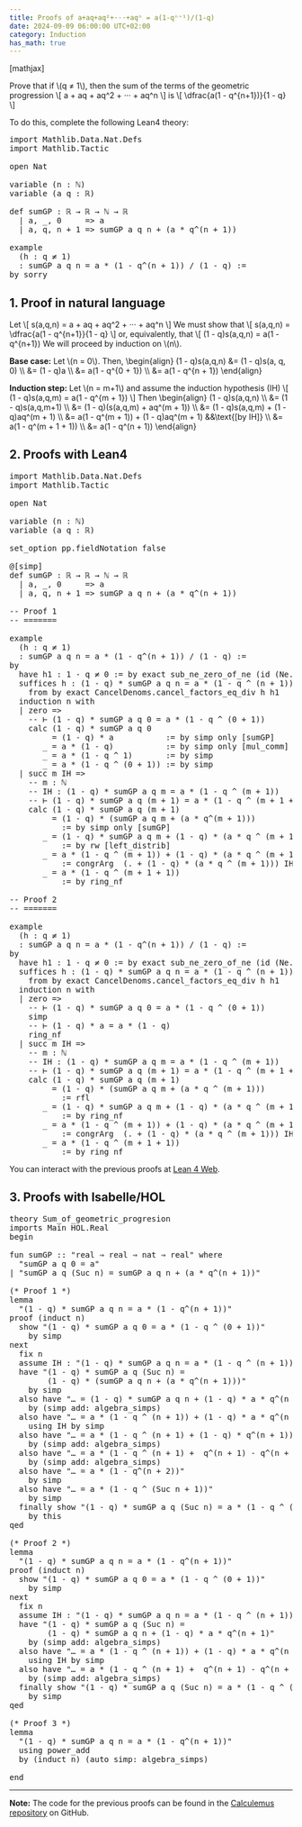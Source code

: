 ```yaml
---
title: Proofs of a+aq+aq²+···+aqⁿ = a(1-qⁿ⁺¹)/(1-q)
date: 2024-09-09 06:00:00 UTC+02:00
category: Induction
has_math: true
---
```


[mathjax]

Prove that if \\(q ≠ 1\\), then the sum of the terms of the geometric progression
\\[ a + aq + aq^2 + ··· + aq^n \\]
is
\\[ \\dfrac{a(1 - q^{n+1})}{1 - q} \\]

To do this, complete the following Lean4 theory:

<pre lang="lean">
import Mathlib.Data.Nat.Defs
import Mathlib.Tactic

open Nat

variable (n : ℕ)
variable (a q : ℝ)

def sumGP : ℝ → ℝ → ℕ → ℝ
  | a, _, 0     => a
  | a, q, n + 1 => sumGP a q n + (a * q^(n + 1))

example
  (h : q ≠ 1)
  : sumGP a q n = a * (1 - q^(n + 1)) / (1 - q) :=
by sorry
</pre>
<!--more-->

<h2>1. Proof in natural language</h2>

Let
\\[ s(a,q,n) = a + aq + aq^2 + ··· + aq^n \\]
We must show that
\\[ s(a,q,n) = \\dfrac{a(1 - q^{n+1}}{1 - q} \\]
or, equivalently, that
\\[ (1 - q)s(a,q,n) = a(1 - q^{n+1})
We will proceed by induction on \\(n\\).

**Base case:** Let \\(n = 0\\). Then,
\\begin{align}
   (1 - q)s(a,q,n) &= (1 - q)s(a, q, 0) \\\\
                   &= (1 - q)a          \\\\
                   &= a(1 - q^{0 + 1})  \\\\
                   &= a(1 - q^{n + 1})
\\end{align}

**Induction step:** Let \\(n = m+1\\) and assume the induction hypothesis (IH)
\\[ (1 - q)s(a,q,m) = a(1 - q^{m + 1}) \\]
Then
\\begin{align}
   (1 - q)s(a,q,n)                           \\\\
   &= (1 - q)s(a,q,m+1)                      \\\\
   &= (1 - q)(s(a,q,m) + aq^(m + 1))         \\\\
   &= (1 - q)s(a,q,m) + (1 - q)aq^(m + 1)    \\\\
   &= a(1 - q^(m + 1)) + (1 - q)aq^(m + 1)   &&\\text{[by IH]} \\\\
   &= a(1 - q^(m + 1 + 1))                   \\\\
   &= a(1 - q^(n + 1))
\\end{align}

<h2>2. Proofs with Lean4</h2>

<pre lang="lean">
import Mathlib.Data.Nat.Defs
import Mathlib.Tactic

open Nat

variable (n : ℕ)
variable (a q : ℝ)

set_option pp.fieldNotation false

@[simp]
def sumGP : ℝ → ℝ → ℕ → ℝ
  | a, _, 0     => a
  | a, q, n + 1 => sumGP a q n + (a * q^(n + 1))

-- Proof 1
-- =======

example
  (h : q ≠ 1)
  : sumGP a q n = a * (1 - q^(n + 1)) / (1 - q) :=
by
  have h1 : 1 - q ≠ 0 := by exact sub_ne_zero_of_ne (id (Ne.symm h))
  suffices h : (1 - q) * sumGP a q n = a * (1 - q ^ (n + 1))
    from by exact CancelDenoms.cancel_factors_eq_div h h1
  induction n with
  | zero =>
    -- ⊢ (1 - q) * sumGP a q 0 = a * (1 - q ^ (0 + 1))
    calc (1 - q) * sumGP a q 0
         = (1 - q) * a           := by simp only [sumGP]
       _ = a * (1 - q)           := by simp only [mul_comm]
       _ = a * (1 - q ^ 1)       := by simp
       _ = a * (1 - q ^ (0 + 1)) := by simp
  | succ m IH =>
    -- m : ℕ
    -- IH : (1 - q) * sumGP a q m = a * (1 - q ^ (m + 1))
    -- ⊢ (1 - q) * sumGP a q (m + 1) = a * (1 - q ^ (m + 1 + 1))
    calc (1 - q) * sumGP a q (m + 1)
         = (1 - q) * (sumGP a q m + (a * q^(m + 1)))
           := by simp only [sumGP]
       _ = (1 - q) * sumGP a q m + (1 - q) * (a * q ^ (m + 1))
           := by rw [left_distrib]
       _ = a * (1 - q ^ (m + 1)) + (1 - q) * (a * q ^ (m + 1))
           := congrArg  (. + (1 - q) * (a * q ^ (m + 1))) IH
       _ = a * (1 - q ^ (m + 1 + 1))
           := by ring_nf

-- Proof 2
-- =======

example
  (h : q ≠ 1)
  : sumGP a q n = a * (1 - q^(n + 1)) / (1 - q) :=
by
  have h1 : 1 - q ≠ 0 := by exact sub_ne_zero_of_ne (id (Ne.symm h))
  suffices h : (1 - q) * sumGP a q n = a * (1 - q ^ (n + 1))
    from by exact CancelDenoms.cancel_factors_eq_div h h1
  induction n with
  | zero =>
    -- ⊢ (1 - q) * sumGP a q 0 = a * (1 - q ^ (0 + 1))
    simp
    -- ⊢ (1 - q) * a = a * (1 - q)
    ring_nf
  | succ m IH =>
    -- m : ℕ
    -- IH : (1 - q) * sumGP a q m = a * (1 - q ^ (m + 1))
    -- ⊢ (1 - q) * sumGP a q (m + 1) = a * (1 - q ^ (m + 1 + 1))
    calc (1 - q) * sumGP a q (m + 1)
         = (1 - q) * (sumGP a q m + (a * q ^ (m + 1)))
           := rfl
       _ = (1 - q) * sumGP a q m + (1 - q) * (a * q ^ (m + 1))
           := by ring_nf
       _ = a * (1 - q ^ (m + 1)) + (1 - q) * (a * q ^ (m + 1))
           := congrArg  (. + (1 - q) * (a * q ^ (m + 1))) IH
       _ = a * (1 - q ^ (m + 1 + 1))
           := by ring_nf
</pre>

You can interact with the previous proofs at [Lean 4 Web](https://live.lean-lang.org/#url=https://raw.githubusercontent.com/jaalonso/Calculemus2/main/src/Sum_of_geometric_progresion.lean).

<h2>3. Proofs with Isabelle/HOL</h2>

<pre lang="isar">
theory Sum_of_geometric_progresion
imports Main HOL.Real
begin

fun sumGP :: "real ⇒ real ⇒ nat ⇒ real" where
  "sumGP a q 0 = a"
| "sumGP a q (Suc n) = sumGP a q n + (a * q^(n + 1))"

(* Proof 1 *)
lemma
  "(1 - q) * sumGP a q n = a * (1 - q^(n + 1))"
proof (induct n)
  show "(1 - q) * sumGP a q 0 = a * (1 - q ^ (0 + 1))"
    by simp
next
  fix n
  assume IH : "(1 - q) * sumGP a q n = a * (1 - q ^ (n + 1))"
  have "(1 - q) * sumGP a q (Suc n) =
        (1 - q) * (sumGP a q n + (a * q^(n + 1)))"
    by simp
  also have "… = (1 - q) * sumGP a q n + (1 - q) * a * q^(n + 1)"
    by (simp add: algebra_simps)
  also have "… = a * (1 - q ^ (n + 1)) + (1 - q) * a * q^(n + 1)"
    using IH by simp
  also have "… = a * (1 - q ^ (n + 1) + (1 - q) * q^(n + 1))"
    by (simp add: algebra_simps)
  also have "… = a * (1 - q ^ (n + 1) +  q^(n + 1) - q^(n + 2))"
    by (simp add: algebra_simps)
  also have "… = a * (1 - q^(n + 2))"
    by simp
  also have "… = a * (1 - q ^ (Suc n + 1))"
    by simp
  finally show "(1 - q) * sumGP a q (Suc n) = a * (1 - q ^ (Suc n + 1))"
    by this
qed

(* Proof 2 *)
lemma
  "(1 - q) * sumGP a q n = a * (1 - q^(n + 1))"
proof (induct n)
  show "(1 - q) * sumGP a q 0 = a * (1 - q ^ (0 + 1))"
    by simp
next
  fix n
  assume IH : "(1 - q) * sumGP a q n = a * (1 - q ^ (n + 1))"
  have "(1 - q) * sumGP a q (Suc n) =
        (1 - q) * sumGP a q n + (1 - q) * a * q^(n + 1)"
    by (simp add: algebra_simps)
  also have "… = a * (1 - q ^ (n + 1)) + (1 - q) * a * q^(n + 1)"
    using IH by simp
  also have "… = a * (1 - q ^ (n + 1) +  q^(n + 1) - q^(n + 2))"
    by (simp add: algebra_simps)
  finally show "(1 - q) * sumGP a q (Suc n) = a * (1 - q ^ (Suc n + 1))"
    by simp
qed

(* Proof 3 *)
lemma
  "(1 - q) * sumGP a q n = a * (1 - q^(n + 1))"
  using power_add
  by (induct n) (auto simp: algebra_simps)

end
</pre>

------------------------------------------------------------------------

**Note:** The code for the previous proofs can be found in the [Calculemus repository](https://github.com/jaalonso/Calculemus2) on GitHub.
